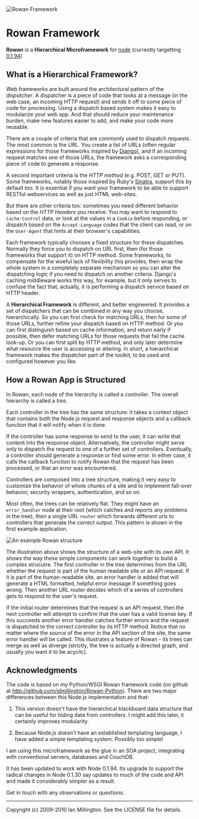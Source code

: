 ![Rowan Framework](http://idmillington.github.com/rowan/media/img/logo.png)

Rowan Framework
===============

**Rowan** is a **Hierarchical Microframework** for
[node](http://github.com/ry/node/) (currently targetting
[0.1.94](http://github.com/ry/node/commits/v0.1.94))


What is a Hierarchical Framework?
---------------------------------

Web frameworks are built around the architectural pattern of the
*dispatcher*. A dispatcher is a piece of code that looks at a message
(in the web case, an incoming HTTP request) and sends it off to some
piece of code for processing. Using a dispatch based system makes it
easy to modularize your web app. And that should reduce your
maintenance burden, make new features easier to add, and make your
code more reusable.

There are a couple of criteria that are commonly used to dispatch
requests. The most common is the *URL*. You create a list of URLs
(often regular expressions for those frameworks inspired by
[Django](http://djangoproject.com/)), and if an incoming request
matches one of those URLs, the framework asks a corresponding piece of
code to generate a response.

A second important criteria is the *HTTP method* (e.g. POST, GET or
PUT). Some frameworks, notably those inspired by Ruby's
[Sinatra](http://sinatra.github.com/), support this by default too. It is
essential if you want your framework to be able to support RESTful
webservices as well as just HTML web-sites.

But there are other criteria too: sometimes you need different
behavior based on the *HTTP Headers* you receive. You may want to
respond to `Cache-Control` data, or look at the values in a `Cookie`
before responding, or dispatch based on the `Accept-Language` codes
that the client can read, or on the `User-Agent` that hints at their
browser's capabilities.

Each framework typically chooses a fixed structure for these
dispatches. Normally they force you to dispatch on URL first, then
(for those frameworks that support it) on HTTP method. Some
frameworks, to compensate for the woeful lack of flexibility this
provides, then wrap the whole system in a completely separate
mechanism so you can alter the dispatching logic if you need to
dispatch on another criteria. Django's caching middleware works this
way, for example, but it only serves to confuse the fact that,
actually, it is performing a dispatch service based on HTTP header.

A **Hierarchical Framework** is different, and better engineered. It
provides a set of dispatchers that can be combined in any way you
choose, hierarchically. So you can first check for matching URLs, then
for some of those URLs, further refine your dispatch based on HTTP
method. Or you can first distinguish based on cache information, and
return early if possible, then defer matching URLs for those requests
that fail the cache look-up. Or you can first split by HTTP method,
and only later determine what resource the user is accessing or
altering. In short, a hierarchical framework makes the dispatcher part
of the toolkit, to be used and configured however you like.


How a Rowan App is Structured
-----------------------------

In Rowan, each node of the hierarchy is called a *controller*. The
overall hierarchy is called a *tree*.

Each controller in the tree has the same structure: it takes a context
object that contains both the Node.js request and response objects and
a callback function that it will notify when it is done.

If the controller has some response to send to the user, it can write
that content into the response object. Alternatively, the controller
might serve only to dispatch the request to one of a further set of
controllers. Eventually, a controller should generate a response or
find some error. In either case, it calls the callback function to
notify Rowan that the request has been processed, or that an error was
encountered.

Controllers are composed into a tree structure, making it very easy to
customize the behavior of whole chunks of a site and to implement
fall-over behavior, security wrappers, authentication, and so on.

Most often, the trees can be relatively flat. They might have an
`error_handler` node at their root (which catches and reports any
problems in the tree), then a single URL `router` which forwards
different urls to controllers that generate the correct output. This
pattern is shown in the first example application.

![An example Rowan structure](http://idmillington.github.com/rowan/media/img/rowan-dispatch.png)

The illustration above shows the structure of a web-site with its own
API. It shows the way these simple components can work together to
build a complex strucutre. The first controller in the tree determines
from the URL whether the request is part of the human readable site or
an API request. If it is part of the human-readable site, an error
handler is added that will generate a HTML formatted, helpful error
message if something goes wrong. Then another URL router decides which
of a series of controllers gets to respond to the user's request.

If the initial router determines that the request is an API request,
then the next controller will attempt to confirm that the user has a
valid license key. If this succeeds another error handler catches
further errors and the request is dispatched to the correct controller
by its HTTP method. Notice that no matter where the source of the
error in the API section of the site, the same error handler will be
called. This illustrates a feature of Rowan - its trees can merge as
well as diverge (strictly, the tree is actually a directed graph, and
usually you want it to be acyclic).

Acknowledgments
----------------

The code is based on my Python/WSGI Rowan framework code (on github at
http://github.com/idmillington/Rowan-Python). There are two major
differences between this Node.js implementation and that:

1. This version doesn't have the hierarchical blackboard data
structure that can be useful for hiding data from controllers. I might
add this later, it certainly improves modularity.

2. Because Node.js doesn't have an established templating language, I
have added a simple templating system. Possibly too simple!

I am using this microframework as the glue in an SOA project,
integrating with conventional servers, databases and CouchDB.

It has been updated to work with Node 0.1.94. Its upgrade to support
the radical changes in Node 0.1.30 say updates to much of the code and
API and made it considerably simpler as a result.

Get in touch with any observations or questions.

---

Copyright (c) 2009-2010 Ian Millington. See the LICENSE file for details.
